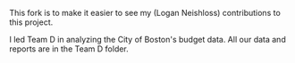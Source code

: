 This fork is to make it easier to see my (Logan Neishloss) contributions to this project.

I led Team D in analyzing the City of Boston's budget data. All our data and reports are in the Team D folder.
